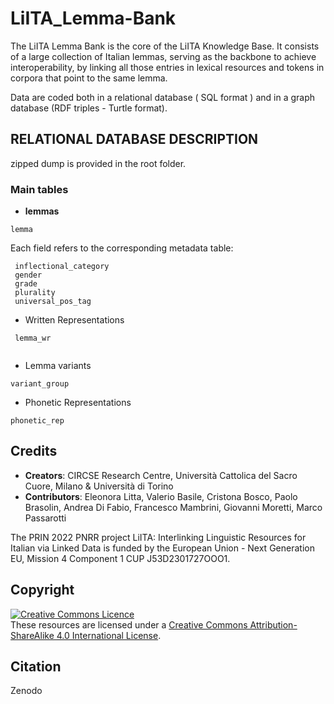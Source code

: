 # LiITA_Lemma-Bank
The LiITA Lemma Bank is the core of the LiITA Knowledge Base. It consists of a large collection of
Italian lemmas, serving as the backbone to achieve interoperability, by linking all those entries in lexical resources and tokens in corpora that point to the same lemma.

Data are coded both in a relational database ( SQL format ) and in a graph database (RDF triples - Turtle format).

##  RELATIONAL DATABASE DESCRIPTION

zipped dump is provided in the root folder.
 
### Main tables

* **lemmas** 
```
lemma
```
Each field refers to the corresponding metadata table:
```
 inflectional_category 
 gender              
 grade               
 plurality           
 universal_pos_tag   
```

* Written Representations
```
 lemma_wr            
      
```


* Lemma variants 
```
variant_group
``` 

* Phonetic Representations
```
phonetic_rep
```



## Credits

- **Creators**: CIRCSE Research Centre, Università Cattolica del Sacro Cuore, Milano & Università di Torino
- **Contributors**: Eleonora Litta, Valerio Basile, Cristona Bosco, Paolo Brasolin, Andrea Di Fabio, Francesco Mambrini, Giovanni Moretti, Marco Passarotti

The PRIN 2022 PNRR project LiITA: Interlinking Linguistic Resources for Italian via Linked Data is funded by the European Union - Next Generation EU, Mission 4 Component 1 CUP J53D2301727OOO1.

## Copyright
<a rel="license" href="https://creativecommons.org/licenses/by-sa/4.0/"><img alt="Creative Commons Licence" style="border-width:0" src="https://i.creativecommons.org/l/by-sa/4.0/88x31.png" /></a><br />These resources are licensed under a <a rel="license" href="http://creativecommons.org/licenses/by-sa/4.0/">Creative Commons Attribution-ShareAlike 4.0 International License</a>.

## Citation
Zenodo

